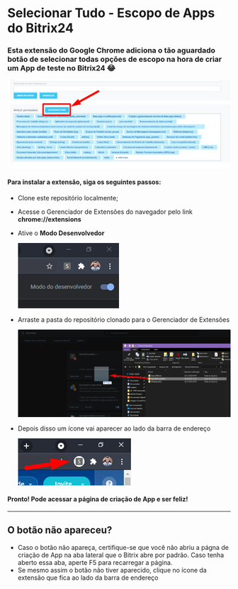 # Selecionar Tudo - Escopo de Apps do Bitrix24

### Esta extensão do Google Chrome adiciona o tão aguardado botão de selecionar todas opções de escopo na hora de criar um App de teste no Bitrix24 😂

![alt text](https://raw.githubusercontent.com/ddadsx/select-all-scope-bitrix/main/images/select-all.png "Selecionar Tudo")

#### Para instalar a extensão, siga os seguintes passos:
- Clone este repositório localmente;
- Acesse o Gerenciador de Extensões do navegador pelo link **chrome://extensions**
- Ative o **Modo Desenvolvedor**

  ![alt text](https://raw.githubusercontent.com/ddadsx/select-all-scope-bitrix/main/images/dev-mode.png "Modo Desenvolvedor")

- Arraste a pasta do repositório clonado para o Gerenciador de Extensões

  ![alt text](https://raw.githubusercontent.com/ddadsx/select-all-scope-bitrix/main/images/drag-and-drop.png "Arraste para instalar")

- Depois disso um ícone vai aparecer ao lado da barra de endereço

  ![alt text](https://raw.githubusercontent.com/ddadsx/select-all-scope-bitrix/main/images/click-to-show.png "Clique para ativar")


#### Pronto! Pode acessar a página de criação de App e ser feliz!

---

## O botão não apareceu?

- Caso o botão não apareça, certifique-se que você não abriu a págna de criação de App na aba lateral que o Bitrix abre por padrão. Caso tenha aberto essa aba, aperte F5 para recarregar a página.
- Se mesmo assim o botão não tiver aparecido, clique no ícone da extensão que fica ao lado da barra de endereço
